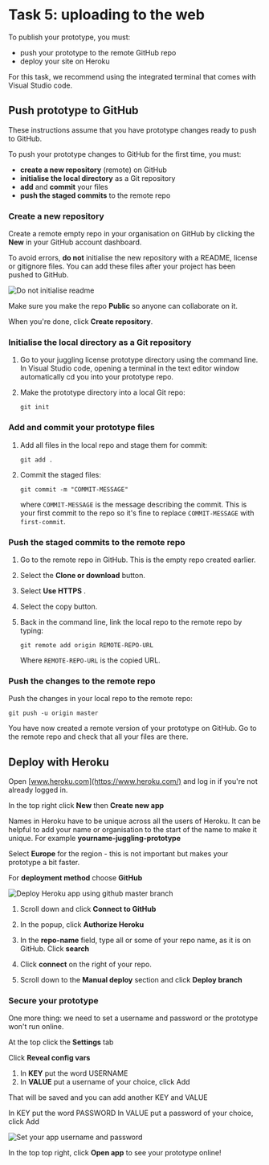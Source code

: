 # Task 5: uploading to the web

To publish your prototype, you must:

- push your prototype to the remote GitHub repo
- deploy your site on Heroku

For this task, we recommend using the integrated terminal that comes with Visual Studio code.

## Push prototype to GitHub

These instructions assume that you have prototype changes ready to push to GitHub.

To push your prototype changes to GitHub for the first time, you must:

- **create a new repository** (remote) on GitHub
- **initialise the local directory** as a Git repository
- **add** and **commit** your files
- **push the staged commits** to the remote repo

### Create a new repository

Create a remote empty repo in your organisation on GitHub by clicking the **New** in your GitHub account dashboard.

To avoid errors, **do not** initialise the new repository with a README, license or gitignore files. You can add these files after your project has been pushed to GitHub.

![Do not initialise readme](/images/readme.png)

Make sure you make the repo **Public** so anyone can collaborate on it.

When you're done, click **Create repository**.


### Initialise the local directory as a Git repository

1. Go to your juggling license prototype directory using the command line. In Visual Studio code, opening a terminal in the text editor window automatically cd you into your prototype repo.

1. Make the prototype directory into a local Git repo:

    ```
    git init
    ```

### Add and commit your prototype files

1. Add all files in the local repo and stage them for commit:

    ```
    git add .
    ```

1. Commit the staged files:

    ```
    git commit -m "COMMIT-MESSAGE"
    ```

    where `COMMIT-MESSAGE` is the message describing the commit. This is your first commit to the repo so it's fine to replace `COMMIT-MESSAGE` with `first-commit`.


### Push the staged commits to the remote repo

1. Go to the remote repo in GitHub. This is the empty repo created earlier.

1. Select the __Clone or download__ button.

1. Select __Use HTTPS__ .

1. Select the copy button.

1. Back in the command line, link the local repo to the remote repo by typing:

    ```
    git remote add origin REMOTE-REPO-URL
    ```

    Where `REMOTE-REPO-URL` is the copied URL.


### Push the changes to the remote repo

Push the changes in your local repo to the remote repo:

```
git push -u origin master
```

You have now created a remote version of your prototype on GitHub. Go to the remote repo and check that all your files are there.


## Deploy with Heroku

Open [www.heroku.com](https://www.heroku.com/) and log in if you're not already logged in.

In the top right click **New** then **Create new app**

Names in Heroku have to be unique across all the users of Heroku. It can be helpful to add your name or organisation to the start of the name to make it unique. For example **yourname-juggling-prototype**

Select **Europe** for the region - this is not important but makes your prototype a bit faster.

For **deployment method** choose **GitHub**

![Deploy Heroku app using github master branch](/images/heroku-deploy.png)
 
1. Scroll down and click **Connect to GitHub**

2. In the popup, click **Authorize Heroku**

3. In the **repo-name** field, type all or some of your repo name, as it is on GitHub. Click **search**

4. Click **connect** on the right of your repo.

5. Scroll down to the **Manual deploy** section and click **Deploy branch**

### Secure your prototype

One more thing: we need to set a username and password or the prototype won't run online.

At the top click the **Settings** tab

Click **Reveal config vars**

1. In **KEY** put the word USERNAME
2. In **VALUE** put a username of your choice, click Add

That will be saved and you can add another KEY and VALUE

In KEY put the word PASSWORD
In VALUE put a password of your choice, click Add

![Set your app username and password](/images/config-vars.png)

In the top top right, click **Open app** to see your prototype online!